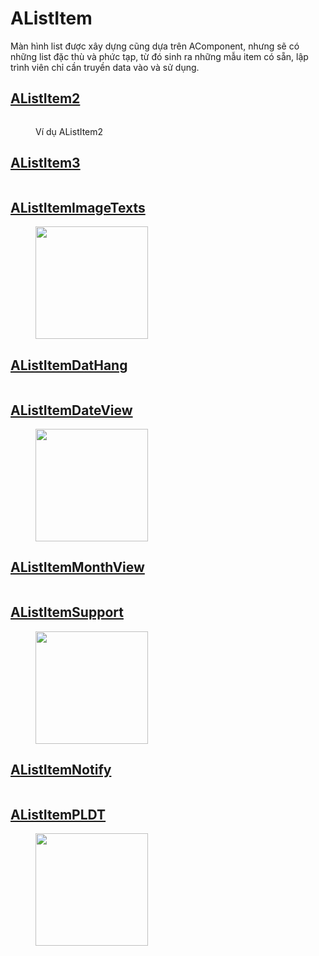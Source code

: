 # AListItem

Màn hình list được xây dựng cũng dựa trên AComponent, nhưng sẽ có những list đặc thù và phức tạp, từ đó sinh ra những mẫu item có sẵn, lập trình viên chỉ cần truyền data vào và sử dụng.

## [AListItem2](alistitem2.md)

<figure><img src="../.gitbook/assets/image (3).png" alt=""><figcaption><p>Ví dụ AListItem2</p></figcaption></figure>

## [AListItem3](./#alistitem3)

<figure><img src="../.gitbook/assets/image (5).png" alt=""><figcaption></figcaption></figure>

## [AListItemImageTexts](alistitemimagetexts.md)

<figure><img src="../.gitbook/assets/image (6).png" alt="" width="180"><figcaption></figcaption></figure>

## [AListItemDatHang](alistitemdathang.md)

<figure><img src="../.gitbook/assets/image (7).png" alt=""><figcaption></figcaption></figure>

## [AListItemDateView](alistitemdateview.md)

<figure><img src="../.gitbook/assets/image (9).png" alt="" width="180"><figcaption></figcaption></figure>

## [AListItemMonthView](./#alistitemmonthview)

<figure><img src="../.gitbook/assets/image (8).png" alt=""><figcaption></figcaption></figure>

## [AListItemSupport](alistitemsupport.md)

<figure><img src="../.gitbook/assets/image (10).png" alt="" width="180"><figcaption></figcaption></figure>

## [AListItemNotify](broken-reference)

<figure><img src="../.gitbook/assets/image (11).png" alt=""><figcaption></figcaption></figure>

## [AListItemPLDT](alistitempldt.md)

<figure><img src="../.gitbook/assets/image (13).png" alt="" width="180"><figcaption></figcaption></figure>
